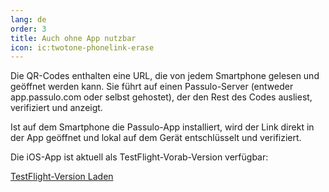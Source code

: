 ```yaml
---
lang: de
order: 3
title: Auch ohne App nutzbar
icon: ic:twotone-phonelink-erase
---
```


Die QR-Codes enthalten eine URL, die von jedem Smartphone gelesen und geöffnet werden kann. 
Sie führt auf einen Passulo-Server (entweder app.passulo.com oder selbst gehostet), der den Rest des Codes ausliest,
verifiziert und anzeigt.

Ist auf dem Smartphone die Passulo-App installiert, wird der Link direkt in der App geöffnet und lokal auf dem Gerät 
entschlüsselt und verifiziert.

Die iOS-App ist aktuell als TestFlight-Vorab-Version verfügbar: 

<a class="btn btn-outline-primary" href="https://testflight.apple.com/join/pvKITed6" role="button" target="_blank">
<span class="iconify-inline" data-icon="simple-icons:appstore"></span> TestFlight-Version Laden</a>